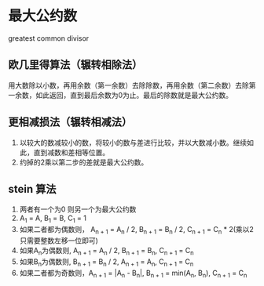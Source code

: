 # 最大公约数

greatest common divisor

## 欧几里得算法（辗转相除法）

用大数除以小数，再用余数（第一余数）去除除数，再用余数（第二余数）去除第一余数，如此返回，直到最后余数为0为止。最后的除数就是最大公约数。

## 更相减损法（辗转相减法）

1. 以较大的数减较小的数，将较小的数与差进行比较，并以大数减小数。继续如此，直到减数和差相等位置。
2. 约掉的2乘以第二步的差就是最大公约数。

## stein 算法

1. 两者有一个为0 则另一个为最大公约数
2. A<sub>1</sub> = A, B<sub>1</sub> = B, C<sub>1</sub> = 1
3. 如果二者都为偶数则， A<sub>n + 1</sub> = A<sub>n</sub> / 2, B<sub>n + 1</sub> = B<sub>n</sub> / 2, C<sub>n + 1</sub> = C<sub>n</sub> * 2(乘以2只需要整数左移一位即可)
4. 如果A<sub>n</sub>为偶数则, A<sub>n + 1</sub> = A<sub>n</sub> / 2, B<sub>n + 1</sub> = B<sub>n</sub>, C<sub>n + 1</sub> = C<sub>n</sub>
5. 如果B<sub>n</sub>为偶数则, B<sub>n + 1</sub> = B<sub>n</sub> / 2, A<sub>n + 1</sub> = A<sub>n</sub>, C<sub>n + 1</sub> = C<sub>n</sub>
6. 如果二者都为奇数则，A<sub>n + 1</sub> = |A<sub>n</sub> - B<sub>n</sub>|, B<sub>n + 1</sub> = min(A<sub>n</sub>, B<sub>n</sub>), C<sub>n + 1</sub> = C<sub>n</sub>